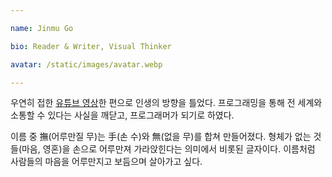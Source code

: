 ```yaml
---

name: Jinmu Go

bio: Reader & Writer, Visual Thinker

avatar: /static/images/avatar.webp

---
```

우연히 접한 [유튜브 영상](https://youtu.be/cpEeqACsF_Q?si=PWDXGamHLR4c5yfD)한 편으로 인생의 방향을 틀었다. 
프로그래밍을 통해 전 세계와 소통할 수 있다는 사실을 깨닫고, 프로그래머가 되기로 하였다. 

이름 중 撫(어루만질 무)는 手(손 수)와 無(없을 무)를 합쳐 만들어졌다. 
형체가 없는 것들(마음, 영혼)을 손으로 어루만져 가라앉힌다는 의미에서 비롯된 글자이다. 
이름처럼 사람들의 마음을 어루만지고 보듬으며 살아가고 싶다. 